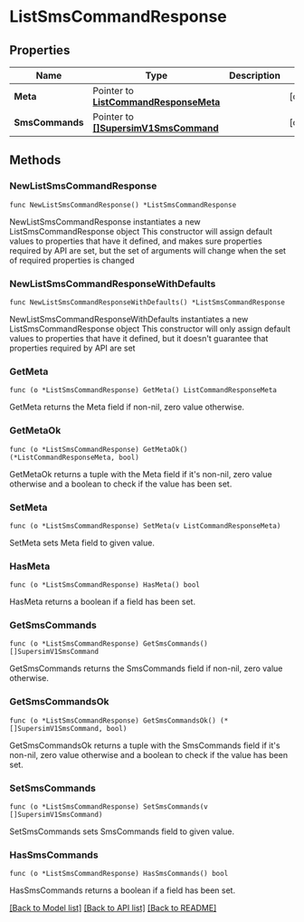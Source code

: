 # ListSmsCommandResponse

## Properties

Name | Type | Description | Notes
------------ | ------------- | ------------- | -------------
**Meta** | Pointer to [**ListCommandResponseMeta**](ListCommandResponse_meta.md) |  | [optional] 
**SmsCommands** | Pointer to [**[]SupersimV1SmsCommand**](SupersimV1SmsCommand.md) |  | [optional] 

## Methods

### NewListSmsCommandResponse

`func NewListSmsCommandResponse() *ListSmsCommandResponse`

NewListSmsCommandResponse instantiates a new ListSmsCommandResponse object
This constructor will assign default values to properties that have it defined,
and makes sure properties required by API are set, but the set of arguments
will change when the set of required properties is changed

### NewListSmsCommandResponseWithDefaults

`func NewListSmsCommandResponseWithDefaults() *ListSmsCommandResponse`

NewListSmsCommandResponseWithDefaults instantiates a new ListSmsCommandResponse object
This constructor will only assign default values to properties that have it defined,
but it doesn't guarantee that properties required by API are set

### GetMeta

`func (o *ListSmsCommandResponse) GetMeta() ListCommandResponseMeta`

GetMeta returns the Meta field if non-nil, zero value otherwise.

### GetMetaOk

`func (o *ListSmsCommandResponse) GetMetaOk() (*ListCommandResponseMeta, bool)`

GetMetaOk returns a tuple with the Meta field if it's non-nil, zero value otherwise
and a boolean to check if the value has been set.

### SetMeta

`func (o *ListSmsCommandResponse) SetMeta(v ListCommandResponseMeta)`

SetMeta sets Meta field to given value.

### HasMeta

`func (o *ListSmsCommandResponse) HasMeta() bool`

HasMeta returns a boolean if a field has been set.

### GetSmsCommands

`func (o *ListSmsCommandResponse) GetSmsCommands() []SupersimV1SmsCommand`

GetSmsCommands returns the SmsCommands field if non-nil, zero value otherwise.

### GetSmsCommandsOk

`func (o *ListSmsCommandResponse) GetSmsCommandsOk() (*[]SupersimV1SmsCommand, bool)`

GetSmsCommandsOk returns a tuple with the SmsCommands field if it's non-nil, zero value otherwise
and a boolean to check if the value has been set.

### SetSmsCommands

`func (o *ListSmsCommandResponse) SetSmsCommands(v []SupersimV1SmsCommand)`

SetSmsCommands sets SmsCommands field to given value.

### HasSmsCommands

`func (o *ListSmsCommandResponse) HasSmsCommands() bool`

HasSmsCommands returns a boolean if a field has been set.


[[Back to Model list]](../README.md#documentation-for-models) [[Back to API list]](../README.md#documentation-for-api-endpoints) [[Back to README]](../README.md)


